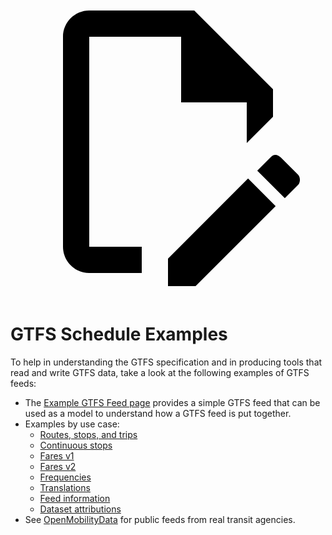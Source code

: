 <a class="pencil-link" href="https://github.com/MobilityData/gtfs.org/edit/main/docs/schedule/examples/index.md" title="Edit this page" target="_blank">
    <svg class="pencil" xmlns="http://www.w3.org/2000/svg" viewBox="0 0 24 24"><path d="M10 20H6V4h7v5h5v3.1l2-2V8l-6-6H6c-1.1 0-2 .9-2 2v16c0 1.1.9 2 2 2h4v-2m10.2-7c.1 0 .3.1.4.2l1.3 1.3c.2.2.2.6 0 .8l-1 1-2.1-2.1 1-1c.1-.1.2-.2.4-.2m0 3.9L14.1 23H12v-2.1l6.1-6.1 2.1 2.1Z"></path></svg>
  </a>
  
# GTFS Schedule Examples

To help in understanding the GTFS specification and in producing tools that read and write GTFS data, take a look at the following examples of GTFS feeds:

- The [Example GTFS Feed page](/schedule/example-feed) provides a simple GTFS feed that can be used as a model to understand how a GTFS feed is put together.
- Examples by use case:
    - [Routes, stops, and trips](routes-stops-trips)
    - [Continuous stops](continuous-stops)
    - [Fares v1](fares-v1)
    - [Fares v2](fares-v2)
    - [Frequencies](frequencies)
    - [Translations](translations)
    - [Feed information](feed-info)
    - [Dataset attributions](attributions)
- See [OpenMobilityData](https://openmobilitydata.org/) for public feeds from real transit agencies.
